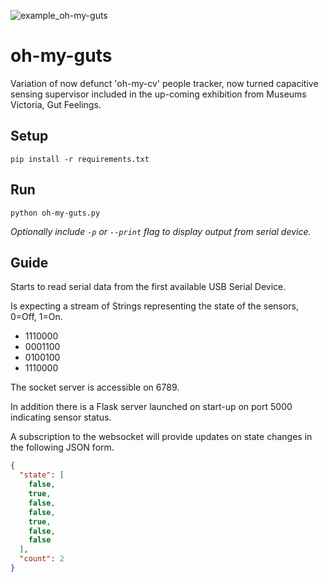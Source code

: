 ![example_oh-my-guts](https://user-images.githubusercontent.com/9277107/52920689-97055a00-3363-11e9-8f87-de51cdc5ef8a.gif)

# oh-my-guts
Variation of now defunct 'oh-my-cv' people tracker, now turned capacitive sensing supervisor included in the up-coming exhibition from Museums Victoria, Gut Feelings. 

## Setup
`pip install -r requirements.txt`

## Run
`python oh-my-guts.py`

*Optionally include `-p` or `--print` flag to display output from serial device.*

## Guide
Starts to read serial data from the first available USB Serial Device.

Is expecting a stream of Strings representing the state of the sensors, 0=Off, 1=On.

* 1110000
* 0001100
* 0100100
* 1110000

The socket server is accessible on 6789.

In addition there is a Flask server launched on start-up on port 5000 indicating sensor status.

A subscription to the websocket will provide updates on state changes in the following JSON form.

``` json
{
  "state": [
    false,
    true,
    false,
    false,
    true,
    false,
    false
  ],
  "count": 2
}
```
